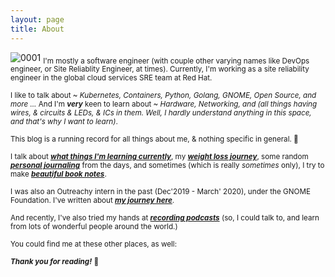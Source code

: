 ```yaml
---
layout: page
title: About
---
```


![0001](https://user-images.githubusercontent.com/30499743/117557992-8487b000-b096-11eb-9b00-3e09e69e0989.jpg)
<sub>I'm mostly a software engineer (with couple other varying names like DevOps engineer, or Site Reliablity Engineer, at times). Currently, I'm working as a site reliability engineer in the global cloud services SRE team at Red Hat.</sub>

<sub>I like to talk about ~ *Kubernetes, Containers, Python, Golang, GNOME, Open Source, and more ...* And I'm ***very*** keen to learn about ~ *Hardware, Networking, and (all things having wires, & circuits & LEDs, & ICs in them. Well, I hardly understand anything in this space, and that's why I want to learn)*.</sub>

<sub>This blog is a running record for all things about me, & nothing specific in general. 🙂 
    
<sub>I talk about ***[what things I'm learning currently](https://www.psaggu.com/)***, my ***[weight loss journey](https://www.psaggu.com/fitness.html)***, some random ***[personal journaling](https://www.psaggu.com/journal.html)*** from the days, and sometimes (which is really *sometimes* only), I try to make ***[beautiful book notes](https://www.psaggu.com/notes.html)***.</sub>

<sub>I was also an Outreachy intern in the past (Dec'2019 - March' 2020), under the GNOME Foundation. I've written about ***[my journey here](https://www.psaggu.com/outreachy.html)***.</sub>


<sub>And recently, I've also tried my hands at ***[recording podcasts](https://www.youtube.com/watch?v=LnnFjscF4Wc&t=3641s)*** (so, I could talk to, and learn from lots of wonderful people around the world.)</sub>


<sub>You could find me at these other places, as well:</sub>

<p class="social-icons">
  <a href="https://twitter.com/_psaggu"><i class="fab fa-twitter fa-2x"></i></a>
  <a href="https://github.com/priyankasaggu11929"><i class="fab fa-github fa-2x"></i></a>
  <a href="https://gitlab.gnome.org/psaggu"><i class="fab fa-gitlab fa-2x"></i></a>
  <a href="www.linkedin.com/in/psaggu/"><i class="fab fa-linkedin-in fa-2x"></i></a>
</p>


<sub>***Thank you for reading!*** 🙏 </sub>
